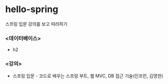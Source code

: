 # hello-spring
스프링 입문 강의를 보고 따라하기

### <데이터베이스>
- h2

### <강의>
- 스프링 입문 - 코드로 배우는 스프링 부트, 웹 MVC, DB 접근 기술(인프런, 김영한)